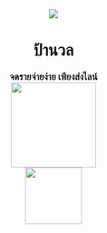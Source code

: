 <div align="center">
  <img src="https://www.rabbitrepo.com/parnuan.gif" />
  <h1 align="center">ป้านวล</h1> 
  <h3 align="center" style="margin: 0;">จดรายจ่ายง่าย เพียงส่งไลน์</h3>
  <a href="https://lin.ee/dy5jPF0"> <!-- Replace with your desired URL -->
    <img src="https://khanoykorshabu.com/wp-content/uploads/2018/11/add-line-icon.png" width="150px" />
  </a>
</div>

<div align="center">
  <a href="https://spiffy-snowplow-54e.notion.site/Parnuan-dd50996391b54cb6a8a2325f9eee871d"> 
    <img src="https://www.golfgooroo.com/wp-content/uploads/2008/04/learn-more-button-png-learn-more-button-rainwater-1024.png" width="100px" />
  </a>
</div>

